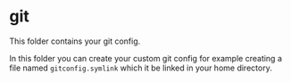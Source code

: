 # git

This folder contains your git config.

In this folder you can create your custom git config for example creating a file named `gitconfig.symlink` which it be linked in your home directory.
